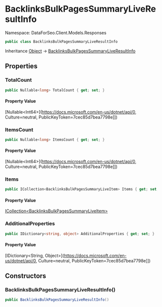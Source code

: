 # BacklinksBulkPagesSummaryLiveResultInfo

Namespace: DataForSeo.Client.Models.Responses

```csharp
public class BacklinksBulkPagesSummaryLiveResultInfo
```

Inheritance [Object](https://docs.microsoft.com/en-us/dotnet/api/Object) → [BacklinksBulkPagesSummaryLiveResultInfo](./BacklinksBulkPagesSummaryLiveResultInfo.md)

## Properties

### **TotalCount**

```csharp
public Nullable<long> TotalCount { get; set; }
```

#### Property Value

[Nullable&lt;Int64&gt;](https://docs.microsoft.com/en-us/dotnet/api/0, Culture=neutral, PublicKeyToken=7cec85d7bea7798e]])<br>

### **ItemsCount**

```csharp
public Nullable<long> ItemsCount { get; set; }
```

#### Property Value

[Nullable&lt;Int64&gt;](https://docs.microsoft.com/en-us/dotnet/api/0, Culture=neutral, PublicKeyToken=7cec85d7bea7798e]])<br>

### **Items**

```csharp
public ICollection<BacklinksBulkPagesSummaryLiveItem> Items { get; set; }
```

#### Property Value

[ICollection&lt;BacklinksBulkPagesSummaryLiveItem&gt;](./BacklinksBulkPagesSummaryLiveItem.md)<br>

### **AdditionalProperties**

```csharp
public IDictionary<string, object> AdditionalProperties { get; set; }
```

#### Property Value

[IDictionary&lt;String, Object&gt;](https://docs.microsoft.com/en-us/dotnet/api/0, Culture=neutral, PublicKeyToken=7cec85d7bea7798e]])<br>

## Constructors

### **BacklinksBulkPagesSummaryLiveResultInfo()**

```csharp
public BacklinksBulkPagesSummaryLiveResultInfo()
```
